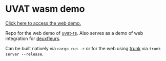 # UVAT wasm demo

[Click here to access the web demo.](https://lieunoir.github.io/uvat-wasm-demo/)

Repo for the web demo of [uvat-rs](https://github.com/Lieunoir/uvat-rs). Also serves as a demo of web integration for [deuxfleurs](https://github.com/Lieunoir/deuxfleurs).

Can be built natively via `cargo run -r` or for the web using [trunk](https://github.com/trunk-rs/trunk) via `trunk server --release`.
